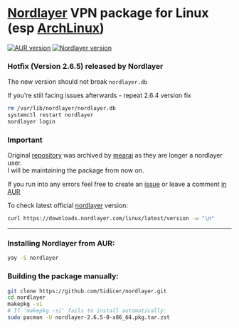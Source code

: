 # [Nordlayer](https://nordlayer.com) VPN package for Linux (esp [ArchLinux](https://archlinux.org/)) 
[![AUR version](https://img.shields.io/aur/version/nordlayer)](https://aur.archlinux.org/packages/nordlayer) [![Nordlayer version](https://img.shields.io/badge/nordlayer-2.6.5-green)](https://nordlayer.com/download/linux/)

### Hotfix (Version 2.6.5) released by Nordlayer
The new version should not break `nordlayer.db` 

If you're still facing issues afterwards - repeat 2.6.4 version fix
```sh
rm /var/lib/nordlayer/nordlayer.db
systemctl restart nordlayer
nordlayer login
```

### Important
Original [repository](https://github.com/mearaj/nordlayer) was archived by [mearaj](https://github.com/mearaj) as they are longer a nordlayer user.<br>
I will be maintaining the package from now on.

If you run into any errors feel free to create an [issue](https://github.com/Sidicer/nordlayer/issues/new) or leave a comment [in AUR](https://aur.archlinux.org/packages/nordlayer)

To check latest official [nordlayer](https://nordlayer.com) version:
```sh
curl https://downloads.nordlayer.com/linux/latest/version -w "\n"
```
---
### Installing Nordlayer from AUR:
```sh
yay -S nordlayer
```

### Building the package manually:
```sh
git clone https://github.com/Sidicer/nordlayer.git
cd nordlayer
makepkg -si
# If 'makepkg -si' fails to install automatically:
sudo pacman -U nordlayer-2.6.5-0-x86_64.pkg.tar.zst
```
